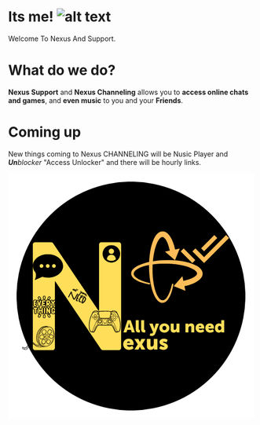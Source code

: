 # Its me! ![alt text](https://nexus-chat-rooms.github.io/nexuschatroom/nexus.png)
Welcome To Nexus And Support.
# What do we do?
**Nexus Support** and **Nexus Channeling** allows you to **access online chats and games**, and **even music** to you and your **Friends**.
# Coming up
New things coming to Nexus CHANNELING will be Nusic Player and ***Un****blocker* "Access Unlocker" and there will be hourly links.


![alt text](exus.png)
